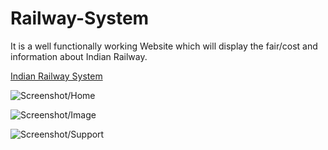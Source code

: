 # Railway-System
It is a well functionally working Website which will display the fair/cost and information about Indian Railway.

[Indian Railway System](https://indianrailway.netlify.app/)

![Screenshot/Home](home.png)

![Screenshot/Image](image.png)

![Screenshot/Support](support.png)


